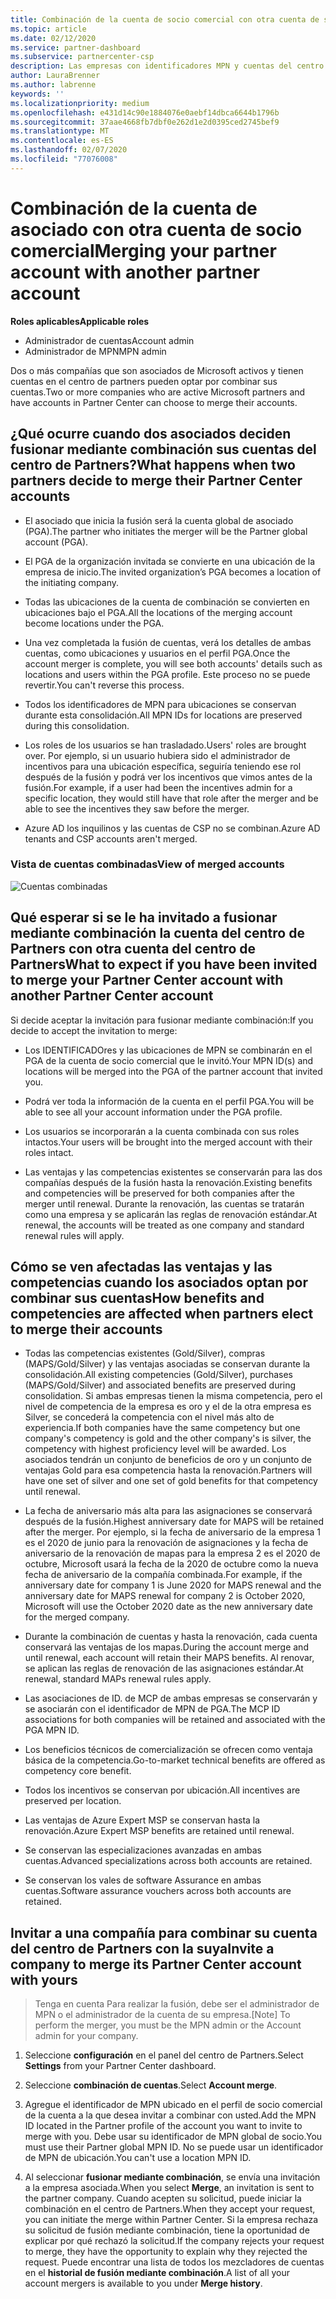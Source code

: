 ```yaml
---
title: Combinación de la cuenta de socio comercial con otra cuenta de socio | Centro de Partners
ms.topic: article
ms.date: 02/12/2020
ms.service: partner-dashboard
ms.subservice: partnercenter-csp
description: Las empresas con identificadores MPN y cuentas del centro de partners pueden combinar sus cuentas.
author: LauraBrenner
ms.author: labrenne
keywords: ''
ms.localizationpriority: medium
ms.openlocfilehash: e431d14c90e1884076e0aebf14dbca6644b1796b
ms.sourcegitcommit: 37aae4668fb7dbf0e262d1e2d0395ced2745bef9
ms.translationtype: MT
ms.contentlocale: es-ES
ms.lasthandoff: 02/07/2020
ms.locfileid: "77076008"
---
```

# <a name="merging-your-partner-account-with-another-partner-account"></a><span data-ttu-id="e0ca2-103">Combinación de la cuenta de asociado con otra cuenta de socio comercial</span><span class="sxs-lookup"><span data-stu-id="e0ca2-103">Merging your partner account with another partner account</span></span>

<span data-ttu-id="e0ca2-104">**Roles aplicables**</span><span class="sxs-lookup"><span data-stu-id="e0ca2-104">**Applicable roles**</span></span>

- <span data-ttu-id="e0ca2-105">Administrador de cuentas</span><span class="sxs-lookup"><span data-stu-id="e0ca2-105">Account admin</span></span>
- <span data-ttu-id="e0ca2-106">Administrador de MPN</span><span class="sxs-lookup"><span data-stu-id="e0ca2-106">MPN admin</span></span>

<span data-ttu-id="e0ca2-107">Dos o más compañías que son asociados de Microsoft activos y tienen cuentas en el centro de partners pueden optar por combinar sus cuentas.</span><span class="sxs-lookup"><span data-stu-id="e0ca2-107">Two or more companies who are active Microsoft partners and have accounts in Partner Center can choose to merge their accounts.</span></span> 

## <a name="what-happens-when-two-partners-decide-to-merge-their-partner-center-accounts"></a><span data-ttu-id="e0ca2-108">¿Qué ocurre cuando dos asociados deciden fusionar mediante combinación sus cuentas del centro de Partners?</span><span class="sxs-lookup"><span data-stu-id="e0ca2-108">What happens when two partners decide to merge their Partner Center accounts</span></span>

- <span data-ttu-id="e0ca2-109">El asociado que inicia la fusión será la cuenta global de asociado (PGA).</span><span class="sxs-lookup"><span data-stu-id="e0ca2-109">The partner who initiates the merger will be the Partner global account (PGA).</span></span> 

- <span data-ttu-id="e0ca2-110">El PGA de la organización invitada se convierte en una ubicación de la empresa de inicio.</span><span class="sxs-lookup"><span data-stu-id="e0ca2-110">The invited organization’s PGA becomes a location of the initiating company.</span></span>  

- <span data-ttu-id="e0ca2-111">Todas las ubicaciones de la cuenta de combinación se convierten en ubicaciones bajo el PGA.</span><span class="sxs-lookup"><span data-stu-id="e0ca2-111">All the locations of the merging account become locations under the PGA.</span></span> 

- <span data-ttu-id="e0ca2-112">Una vez completada la fusión de cuentas, verá los detalles de ambas cuentas, como ubicaciones y usuarios en el perfil PGA.</span><span class="sxs-lookup"><span data-stu-id="e0ca2-112">Once the account merger is complete, you will see both accounts' details such as locations and users within the PGA profile.</span></span> <span data-ttu-id="e0ca2-113">Este proceso no se puede revertir.</span><span class="sxs-lookup"><span data-stu-id="e0ca2-113">You can't reverse this process.</span></span> 

- <span data-ttu-id="e0ca2-114">Todos los identificadores de MPN para ubicaciones se conservan durante esta consolidación.</span><span class="sxs-lookup"><span data-stu-id="e0ca2-114">All MPN IDs for locations are preserved during this consolidation.</span></span> 

- <span data-ttu-id="e0ca2-115">Los roles de los usuarios se han trasladado.</span><span class="sxs-lookup"><span data-stu-id="e0ca2-115">Users' roles are brought over.</span></span> <span data-ttu-id="e0ca2-116">Por ejemplo, si un usuario hubiera sido el administrador de incentivos para una ubicación específica, seguiría teniendo ese rol después de la fusión y podrá ver los incentivos que vimos antes de la fusión.</span><span class="sxs-lookup"><span data-stu-id="e0ca2-116">For example, if a user had been the incentives admin for a specific location, they would still have that role after the merger and be able to see the incentives they saw before the merger.</span></span> 

- <span data-ttu-id="e0ca2-117">Azure AD los inquilinos y las cuentas de CSP no se combinan.</span><span class="sxs-lookup"><span data-stu-id="e0ca2-117">Azure AD tenants and CSP accounts aren't merged.</span></span>

### <a name="view-of-merged-accounts"></a><span data-ttu-id="e0ca2-118">Vista de cuentas combinadas</span><span class="sxs-lookup"><span data-stu-id="e0ca2-118">View of merged accounts</span></span>

![Cuentas combinadas](images/accountmerge1.png)

## <a name="what-to-expect-if-you-have-been-invited-to-merge-your-partner-center-account-with-another-partner-center-account"></a><span data-ttu-id="e0ca2-120">Qué esperar si se le ha invitado a fusionar mediante combinación la cuenta del centro de Partners con otra cuenta del centro de Partners</span><span class="sxs-lookup"><span data-stu-id="e0ca2-120">What to expect if you have been invited to merge your Partner Center account with another Partner Center account</span></span>

<span data-ttu-id="e0ca2-121">Si decide aceptar la invitación para fusionar mediante combinación:</span><span class="sxs-lookup"><span data-stu-id="e0ca2-121">If you decide to accept the invitation to merge:</span></span>

- <span data-ttu-id="e0ca2-122">Los IDENTIFICADOres y las ubicaciones de MPN se combinarán en el PGA de la cuenta de socio comercial que le invitó.</span><span class="sxs-lookup"><span data-stu-id="e0ca2-122">Your MPN ID(s) and locations will be merged into the PGA of the partner account that invited you.</span></span> 

- <span data-ttu-id="e0ca2-123">Podrá ver toda la información de la cuenta en el perfil PGA.</span><span class="sxs-lookup"><span data-stu-id="e0ca2-123">You will be able to see all your account information under the PGA profile.</span></span>

- <span data-ttu-id="e0ca2-124">Los usuarios se incorporarán a la cuenta combinada con sus roles intactos.</span><span class="sxs-lookup"><span data-stu-id="e0ca2-124">Your users will be brought into the merged account with their roles intact.</span></span>

- <span data-ttu-id="e0ca2-125">Las ventajas y las competencias existentes se conservarán para las dos compañías después de la fusión hasta la renovación.</span><span class="sxs-lookup"><span data-stu-id="e0ca2-125">Existing benefits and competencies will be preserved for both companies after the merger until renewal.</span></span> <span data-ttu-id="e0ca2-126">Durante la renovación, las cuentas se tratarán como una empresa y se aplicarán las reglas de renovación estándar.</span><span class="sxs-lookup"><span data-stu-id="e0ca2-126">At renewal, the accounts will be treated as one company and standard renewal rules will apply.</span></span>  

## <a name="how-benefits-and-competencies-are-affected-when-partners-elect-to-merge-their-accounts"></a><span data-ttu-id="e0ca2-127">Cómo se ven afectadas las ventajas y las competencias cuando los asociados optan por combinar sus cuentas</span><span class="sxs-lookup"><span data-stu-id="e0ca2-127">How benefits and competencies are affected when partners elect to merge their accounts</span></span>

- <span data-ttu-id="e0ca2-128">Todas las competencias existentes (Gold/Silver), compras (MAPS/Gold/Silver) y las ventajas asociadas se conservan durante la consolidación.</span><span class="sxs-lookup"><span data-stu-id="e0ca2-128">All existing competencies (Gold/Silver), purchases (MAPS/Gold/Silver) and associated benefits are preserved during consolidation.</span></span> <span data-ttu-id="e0ca2-129">Si ambas empresas tienen la misma competencia, pero el nivel de competencia de la empresa es oro y el de la otra empresa es Silver, se concederá la competencia con el nivel más alto de experiencia.</span><span class="sxs-lookup"><span data-stu-id="e0ca2-129">If both companies have the same competency but one company's competency is gold and the other company's is silver, the competency with highest proficiency level will be awarded.</span></span> <span data-ttu-id="e0ca2-130">Los asociados tendrán un conjunto de beneficios de oro y un conjunto de ventajas Gold para esa competencia hasta la renovación.</span><span class="sxs-lookup"><span data-stu-id="e0ca2-130">Partners will have one set of silver and one set of gold benefits for that competency until renewal.</span></span>

- <span data-ttu-id="e0ca2-131">La fecha de aniversario más alta para las asignaciones se conservará después de la fusión.</span><span class="sxs-lookup"><span data-stu-id="e0ca2-131">Highest anniversary date for MAPS will be retained after the merger.</span></span> <span data-ttu-id="e0ca2-132">Por ejemplo, si la fecha de aniversario de la empresa 1 es el 2020 de junio para la renovación de asignaciones y la fecha de aniversario de la renovación de mapas para la empresa 2 es el 2020 de octubre, Microsoft usará la fecha de la 2020 de octubre como la nueva fecha de aniversario de la compañía combinada.</span><span class="sxs-lookup"><span data-stu-id="e0ca2-132">For example, if the anniversary date for company 1 is June 2020 for MAPS renewal and the anniversary date for MAPS renewal for company 2 is October 2020, Microsoft will use the October 2020 date as the new anniversary date for the merged company.</span></span>

- <span data-ttu-id="e0ca2-133">Durante la combinación de cuentas y hasta la renovación, cada cuenta conservará las ventajas de los mapas.</span><span class="sxs-lookup"><span data-stu-id="e0ca2-133">During the account merge and until renewal, each account will retain their MAPS benefits.</span></span> <span data-ttu-id="e0ca2-134">Al renovar, se aplican las reglas de renovación de las asignaciones estándar.</span><span class="sxs-lookup"><span data-stu-id="e0ca2-134">At renewal, standard MAPs renewal rules apply.</span></span>  

- <span data-ttu-id="e0ca2-135">Las asociaciones de ID. de MCP de ambas empresas se conservarán y se asociarán con el identificador de MPN de PGA.</span><span class="sxs-lookup"><span data-stu-id="e0ca2-135">The MCP ID associations for both companies will be retained and associated with the PGA MPN ID.</span></span>

- <span data-ttu-id="e0ca2-136">Los beneficios técnicos de comercialización se ofrecen como ventaja básica de la competencia.</span><span class="sxs-lookup"><span data-stu-id="e0ca2-136">Go-to-market technical benefits are offered as competency core benefit.</span></span>  

- <span data-ttu-id="e0ca2-137">Todos los incentivos se conservan por ubicación.</span><span class="sxs-lookup"><span data-stu-id="e0ca2-137">All incentives are preserved per location.</span></span> 

- <span data-ttu-id="e0ca2-138">Las ventajas de Azure Expert MSP se conservan hasta la renovación.</span><span class="sxs-lookup"><span data-stu-id="e0ca2-138">Azure Expert MSP benefits are retained until renewal.</span></span> 

- <span data-ttu-id="e0ca2-139">Se conservan las especializaciones avanzadas en ambas cuentas.</span><span class="sxs-lookup"><span data-stu-id="e0ca2-139">Advanced specializations across both accounts are retained.</span></span> 

- <span data-ttu-id="e0ca2-140">Se conservan los vales de software Assurance en ambas cuentas.</span><span class="sxs-lookup"><span data-stu-id="e0ca2-140">Software assurance vouchers across both accounts are retained.</span></span>

## <a name="invite-a-company-to-merge-its-partner-center-account-with-yours"></a><span data-ttu-id="e0ca2-141">Invitar a una compañía para combinar su cuenta del centro de Partners con la suya</span><span class="sxs-lookup"><span data-stu-id="e0ca2-141">Invite a company to merge its Partner Center account with yours</span></span> 

><span data-ttu-id="e0ca2-142">Tenga en cuenta Para realizar la fusión, debe ser el administrador de MPN o el administrador de la cuenta de su empresa.</span><span class="sxs-lookup"><span data-stu-id="e0ca2-142">[Note] To perform the merger, you must be the MPN admin or the Account admin for your company.</span></span>

1. <span data-ttu-id="e0ca2-143">Seleccione **configuración** en el panel del centro de Partners.</span><span class="sxs-lookup"><span data-stu-id="e0ca2-143">Select **Settings** from your Partner Center dashboard.</span></span>

2. <span data-ttu-id="e0ca2-144">Seleccione **combinación de cuentas**.</span><span class="sxs-lookup"><span data-stu-id="e0ca2-144">Select **Account merge**.</span></span>

3. <span data-ttu-id="e0ca2-145">Agregue el identificador de MPN ubicado en el perfil de socio comercial de la cuenta a la que desea invitar a combinar con usted.</span><span class="sxs-lookup"><span data-stu-id="e0ca2-145">Add the MPN ID located in the Partner profile of the account you want to invite to merge with you.</span></span> <span data-ttu-id="e0ca2-146">Debe usar su identificador de MPN global de socio.</span><span class="sxs-lookup"><span data-stu-id="e0ca2-146">You must use their Partner global MPN ID.</span></span> <span data-ttu-id="e0ca2-147">No se puede usar un identificador de MPN de ubicación.</span><span class="sxs-lookup"><span data-stu-id="e0ca2-147">You can't use a location MPN ID.</span></span>

4. <span data-ttu-id="e0ca2-148">Al seleccionar **fusionar mediante combinación**, se envía una invitación a la empresa asociada.</span><span class="sxs-lookup"><span data-stu-id="e0ca2-148">When you select **Merge**, an invitation is sent to the partner company.</span></span> <span data-ttu-id="e0ca2-149">Cuando acepten su solicitud, puede iniciar la combinación en el centro de Partners.</span><span class="sxs-lookup"><span data-stu-id="e0ca2-149">When they accept your request, you can initiate the merge within Partner Center.</span></span> <span data-ttu-id="e0ca2-150">Si la empresa rechaza su solicitud de fusión mediante combinación, tiene la oportunidad de explicar por qué rechazó la solicitud.</span><span class="sxs-lookup"><span data-stu-id="e0ca2-150">If the company rejects your request to merge, they have the opportunity to explain why they rejected the request.</span></span> <span data-ttu-id="e0ca2-151">Puede encontrar una lista de todos los mezcladores de cuentas en el **historial de fusión mediante combinación**.</span><span class="sxs-lookup"><span data-stu-id="e0ca2-151">A list of all your account mergers is available to you under **Merge history**.</span></span>




